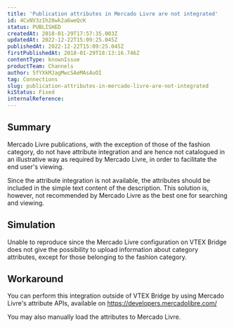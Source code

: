 ```yaml
---
title: 'Publication attributes in Mercado Livre are not integrated'
id: 4CxNV3zIh28wk2a6weQcK
status: PUBLISHED
createdAt: 2018-01-29T17:57:35.003Z
updatedAt: 2022-12-22T15:09:25.045Z
publishedAt: 2022-12-22T15:09:25.045Z
firstPublishedAt: 2018-01-29T18:13:16.746Z
contentType: knownIssue
productTeam: Channels
author: 5fYXkMJagMwcSAeMAsAuOI
tag: Connections
slug: publication-attributes-in-mercado-livre-are-not-integrated
kiStatus: Fixed
internalReference: 
---
```


## Summary

Mercado Livre publications, with the exception of those of the fashion category, do not have attribute integration and are hence not catalogued in an illustrative way as required by Mercado Livre, in order to facilitate the end user's viewing.

Since the attribute integration is not available, the attributes should be included in the simple text content of the description. This solution is, however, not recommended by Mercado Livre as the best one for searching and viewing.

## Simulation

Unable to reproduce since the Mercado Livre configuration on VTEX Bridge does not give the possibility to upload information about category attributes, except for those belonging to the fashion category.

## Workaround

You can perform this integration outside of VTEX Bridge by using Mercado Livre's attribute APIs, available on https://developers.mercadolibre.com/

You may also manually load the attributes to Mercado Livre.

